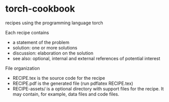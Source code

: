 torch-cookbook
==============

recipes using the programming language torch

Each recipe contains
- a statement of the problem
- solution: one or more solutions
- discussion: elaboration on the solution
- see also: optional, internal and external references of potential interest

File organization
- RECIPE.tex is the source code for the recipe
- RECIPE.pdf is the generated file (run pdflatex RECIPE.tex)
- RECIPE-assets/ is a optional directory with support files for the recipe. 
  It may contain, for example, data files and code files.

